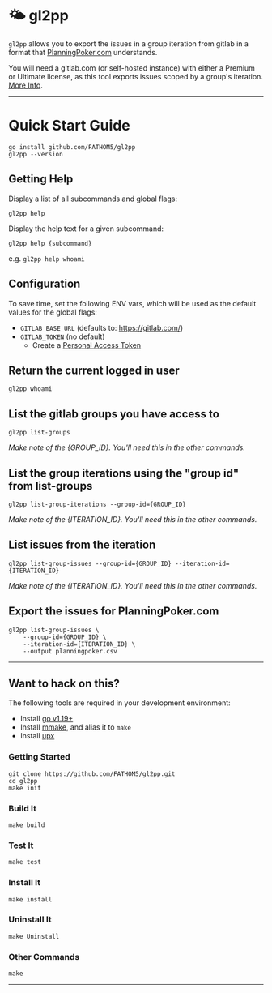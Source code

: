 # :sun_behind_small_cloud: gl2pp

`gl2pp` allows you to export the issues in a group iteration from gitlab in a
format that [PlanningPoker.com](https://planningpoker.com/) understands.

You will need a gitlab.com (or self-hosted instance) with either a Premium or Ultimate
license, as this tool exports issues scoped by a group's iteration. [More
Info](https://about.gitlab.com/pricing/).

---

# Quick Start Guide

    go install github.com/FATHOM5/gl2pp
    gl2pp --version

## Getting Help

Display a list of all subcommands and global flags:

    gl2pp help

Display the help text for a given subcommand:

    gl2pp help {subcommand}

e.g. `gl2pp help whoami`

## Configuration

To save time, set the following ENV vars, which will be used as the default
values for the global flags:

  - `GITLAB_BASE_URL` (defaults to: https://gitlab.com/)
  - `GITLAB_TOKEN` (no default)
    - Create a [Personal Access Token](https://docs.gitlab.com/ee/user/profile/personal_access_tokens.html)

## Return the current logged in user

    gl2pp whoami

## List the gitlab groups you have access to

    gl2pp list-groups

_Make note of the {GROUP_ID}. You'll need this in the other commands._

## List the group iterations using the "group id" from list-groups

    gl2pp list-group-iterations --group-id={GROUP_ID}

_Make note of the {ITERATION_ID}. You'll need this in the other commands._

## List issues from the iteration

    gl2pp list-group-issues --group-id={GROUP_ID} --iteration-id={ITERATION_ID}

_Make note of the {ITERATION_ID}. You'll need this in the other commands._

## Export the issues for PlanningPoker.com

    gl2pp list-group-issues \
        --group-id={GROUP_ID} \
        --iteration-id={ITERATION_ID} \
        --output planningpoker.csv

---

## Want to hack on this?

The following tools are required in your development environment:

  - Install [go v1.19+](https://go.dev/)
  - Install [mmake](https://github.com/tj/mmake), and alias it to `make`
  - Install [upx](https://upx.github.io/)

### Getting Started

    git clone https://github.com/FATHOM5/gl2pp.git
    cd gl2pp
    make init

### Build It

    make build

### Test It

    make test

### Install It

    make install

### Uninstall It

    make Uninstall

### Other Commands

    make

---

